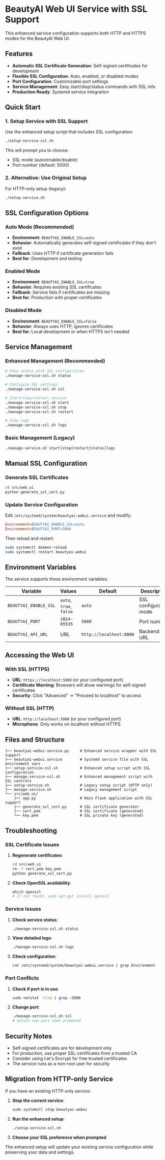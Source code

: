 # BeautyAI Web UI Service with SSL Support

This enhanced service configuration supports both HTTP and HTTPS modes for the BeautyAI Web UI.

## Features

- **Automatic SSL Certificate Generation**: Self-signed certificates for development
- **Flexible SSL Configuration**: Auto, enabled, or disabled modes
- **Port Configuration**: Customizable port settings
- **Service Management**: Easy start/stop/status commands with SSL info
- **Production Ready**: Systemd service integration

## Quick Start

### 1. Setup Service with SSL Support

Use the enhanced setup script that includes SSL configuration:

```bash
./setup-service-ssl.sh
```

This will prompt you to choose:
- SSL mode (auto/enable/disable)
- Port number (default: 5000)

### 2. Alternative: Use Original Setup

For HTTP-only setup (legacy):

```bash
./setup-service.sh
```

## SSL Configuration Options

### Auto Mode (Recommended)
- **Environment**: `BEAUTYAI_ENABLE_SSL=auto`
- **Behavior**: Automatically generates self-signed certificates if they don't exist
- **Fallback**: Uses HTTP if certificate generation fails
- **Best for**: Development and testing

### Enabled Mode
- **Environment**: `BEAUTYAI_ENABLE_SSL=true`
- **Behavior**: Requires existing SSL certificates
- **Fallback**: Service fails if certificates are missing
- **Best for**: Production with proper certificates

### Disabled Mode
- **Environment**: `BEAUTYAI_ENABLE_SSL=false`
- **Behavior**: Always uses HTTP, ignores certificates
- **Best for**: Local development or when HTTPS isn't needed

## Service Management

### Enhanced Management (Recommended)

```bash
# Show status with SSL configuration
./manage-service-ssl.sh status

# Configure SSL settings
./manage-service-ssl.sh ssl

# Start/stop/restart service
./manage-service-ssl.sh start
./manage-service-ssl.sh stop
./manage-service-ssl.sh restart

# View logs
./manage-service-ssl.sh logs
```

### Basic Management (Legacy)

```bash
./manage-service.sh start|stop|restart|status|logs
```

## Manual SSL Configuration

### Generate SSL Certificates

```bash
cd src/web_ui
python generate_ssl_cert.py
```

### Update Service Configuration

Edit `/etc/systemd/system/beautyai-webui.service` and modify:

```ini
Environment=BEAUTYAI_ENABLE_SSL=auto
Environment=BEAUTYAI_PORT=5000
```

Then reload and restart:

```bash
sudo systemctl daemon-reload
sudo systemctl restart beautyai-webui
```

## Environment Variables

The service supports these environment variables:

| Variable | Values | Default | Description |
|----------|--------|---------|-------------|
| `BEAUTYAI_ENABLE_SSL` | `auto`, `true`, `false` | `auto` | SSL configuration mode |
| `BEAUTYAI_PORT` | `1024-65535` | `5000` | Port number |
| `BEAUTYAI_API_URL` | URL | `http://localhost:8000` | Backend API URL |

## Accessing the Web UI

### With SSL (HTTPS)
- **URL**: `https://localhost:5000` (or your configured port)
- **Certificate Warning**: Browsers will show warnings for self-signed certificates
- **Security**: Click "Advanced" → "Proceed to localhost" to access

### Without SSL (HTTP)
- **URL**: `http://localhost:5000` (or your configured port)
- **Microphone**: Only works on localhost without HTTPS

## Files and Structure

```
├── beautyai-webui-service.py     # Enhanced service wrapper with SSL support
├── beautyai-webui.service        # Systemd service file with SSL environment vars
├── setup-service-ssl.sh          # Enhanced setup script with SSL configuration
├── manage-service-ssl.sh         # Enhanced management script with SSL controls
├── setup-service.sh              # Legacy setup script (HTTP only)
├── manage-service.sh             # Legacy management script
└── src/web_ui/
    ├── app.py                    # Main Flask application with SSL support
    ├── generate_ssl_cert.py      # SSL certificate generator
    ├── cert.pem                  # SSL certificate (generated)
    └── key.pem                   # SSL private key (generated)
```

## Troubleshooting

### SSL Certificate Issues

1. **Regenerate certificates**:
   ```bash
   cd src/web_ui
   rm -f cert.pem key.pem
   python generate_ssl_cert.py
   ```

2. **Check OpenSSL availability**:
   ```bash
   which openssl
   # If not found: sudo apt-get install openssl
   ```

### Service Issues

1. **Check service status**:
   ```bash
   ./manage-service-ssl.sh status
   ```

2. **View detailed logs**:
   ```bash
   ./manage-service-ssl.sh logs
   ```

3. **Check configuration**:
   ```bash
   cat /etc/systemd/system/beautyai-webui.service | grep Environment
   ```

### Port Conflicts

1. **Check if port is in use**:
   ```bash
   sudo netstat -tlnp | grep :5000
   ```

2. **Change port**:
   ```bash
   ./manage-service-ssl.sh ssl
   # Select new port when prompted
   ```

## Security Notes

- Self-signed certificates are for development only
- For production, use proper SSL certificates from a trusted CA
- Consider using Let's Encrypt for free trusted certificates
- The service runs as a non-root user for security

## Migration from HTTP-only Service

If you have an existing HTTP-only service:

1. **Stop the current service**:
   ```bash
   sudo systemctl stop beautyai-webui
   ```

2. **Run the enhanced setup**:
   ```bash
   ./setup-service-ssl.sh
   ```

3. **Choose your SSL preference when prompted**

The enhanced setup will update your existing service configuration while preserving your data and settings.
